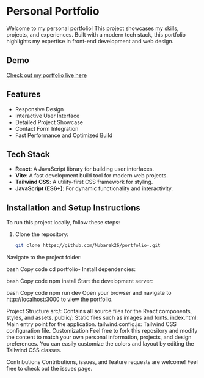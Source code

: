 # Personal Portfolio

Welcome to my personal portfolio! This project showcases my skills, projects, and experiences. Built with a modern tech stack, this portfolio highlights my expertise in front-end development and web design.

## Demo

[Check out my portfolio live here](https://github.com/Mubarek26/portfolio-)

## Features

- Responsive Design
- Interactive User Interface
- Detailed Project Showcase
- Contact Form Integration
- Fast Performance and Optimized Build

## Tech Stack

- **React**: A JavaScript library for building user interfaces.
- **Vite**: A fast development build tool for modern web projects.
- **Tailwind CSS**: A utility-first CSS framework for styling.
- **JavaScript (ES6+)**: For dynamic functionality and interactivity.

## Installation and Setup Instructions

To run this project locally, follow these steps:

1. Clone the repository:
   ```bash
   git clone https://github.com/Mubarek26/portfolio-.git
Navigate to the project folder:

bash
Copy code
cd portfolio-
Install dependencies:

bash
Copy code
npm install
Start the development server:

bash
Copy code
npm run dev
Open your browser and navigate to http://localhost:3000 to view the portfolio.

Project Structure
src/: Contains all source files for the React components, styles, and assets.
public/: Static files such as images and fonts.
index.html: Main entry point for the application.
tailwind.config.js: Tailwind CSS configuration file.
Customization
Feel free to fork this repository and modify the content to match your own personal information, projects, and design preferences. You can easily customize the colors and layout by editing the Tailwind CSS classes.

Contributions
Contributions, issues, and feature requests are welcome! Feel free to check out the issues page.

